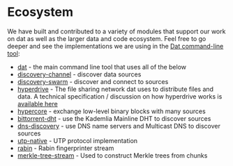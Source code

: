 # Ecosystem

We have built and contributed to a variety of modules that support our work on dat as well as the larger data and code ecosystem. Feel free to go deeper and see the implementations we are using in the [Dat command-line tool](https://github.com/maxogden/dat):

- [dat](https://www.npmjs.com/package/dat) - the main command line tool that uses all of the below
- [discovery-channel](https://www.npmjs.com/package/discovery-channel) - discover data sources
- [discovery-swarm](https://www.npmjs.com/package/discovery-swarm) - discover and connect to sources
- [hyperdrive](https://www.npmjs.com/package/hyperdrive) - The file sharing network dat uses to distribute files and data. A technical specification / discussion on how hyperdrive works is [available here](https://github.com/mafintosh/hyperdrive/blob/master/SPECIFICATION.md)
- [hypercore](https://www.npmjs.com/package/hypercore) - exchange low-level binary blocks with many sources
- [bittorrent-dht](https://www.npmjs.com/package/bittorrent-dht) - use the Kademlia Mainline DHT to discover sources
- [dns-discovery](https://www.npmjs.com/package/dns-discovery) - use DNS name servers and Multicast DNS to discover sources
- [utp-native](https://www.npmjs.com/package/utp-native) - UTP protocol implementation
- [rabin](https://www.npmjs.com/package/rabin) - Rabin fingerprinter stream
- [merkle-tree-stream](https://www.npmjs.com/package/merkle-tree-stream) - Used to construct Merkle trees from chunks
